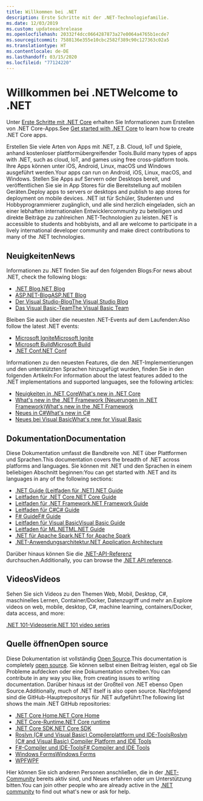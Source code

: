 ```yaml
---
title: Willkommen bei .NET
description: Erste Schritte mit der .NET-Technologiefamilie.
ms.date: 12/03/2019
ms.custom: updateeachrelease
ms.openlocfilehash: 20332f4dcc0664287873a27e0064a4765b1ecde7
ms.sourcegitcommit: 7588136e355e10cbc2582f389c90c127363c02a5
ms.translationtype: HT
ms.contentlocale: de-DE
ms.lasthandoff: 03/15/2020
ms.locfileid: "77124220"
---
```

# <a name="welcome-to-net"></a><span data-ttu-id="56a86-103">Willkommen bei .NET</span><span class="sxs-lookup"><span data-stu-id="56a86-103">Welcome to .NET</span></span>

<span data-ttu-id="56a86-104">Unter [Erste Schritte mit .NET Core](core/get-started.md) erhalten Sie Informationen zum Erstellen von .NET Core-Apps.</span><span class="sxs-lookup"><span data-stu-id="56a86-104">See [Get started with .NET Core](core/get-started.md) to learn how to create .NET Core apps.</span></span>

<span data-ttu-id="56a86-105">Erstellen Sie viele Arten von Apps mit .NET, z.B. Cloud, IoT und Spiele, anhand kostenloser plattformübergreifender Tools.</span><span class="sxs-lookup"><span data-stu-id="56a86-105">Build many types of apps with .NET, such as cloud, IoT, and games using free cross-platform tools.</span></span> <span data-ttu-id="56a86-106">Ihre Apps können unter iOS, Android, Linux, macOS und Windows ausgeführt werden.</span><span class="sxs-lookup"><span data-stu-id="56a86-106">Your apps can run on Android, iOS, Linux, macOS, and Windows.</span></span> <span data-ttu-id="56a86-107">Stellen Sie Apps auf Servern oder Desktops bereit, und veröffentlichen Sie sie in App Stores für die Bereitstellung auf mobilen Geräten.</span><span class="sxs-lookup"><span data-stu-id="56a86-107">Deploy apps to servers or desktops and publish to app stores for deployment on mobile devices.</span></span> <span data-ttu-id="56a86-108">.NET ist für Schüler, Studenten und Hobbyprogrammierer zugänglich, und alle sind herzlich eingeladen, sich an einer lebhaften internationalen Entwicklercommunity zu beteiligen und direkte Beiträge zu zahlreichen .NET-Technologien zu leisten.</span><span class="sxs-lookup"><span data-stu-id="56a86-108">.NET is accessible to students and hobbyists, and all are welcome to participate in a lively international developer community and make direct contributions to many of the .NET technologies.</span></span>

## <a name="news"></a><span data-ttu-id="56a86-109">Neuigkeiten</span><span class="sxs-lookup"><span data-stu-id="56a86-109">News</span></span>

<span data-ttu-id="56a86-110">Informationen zu .NET finden Sie auf den folgenden Blogs:</span><span class="sxs-lookup"><span data-stu-id="56a86-110">For news about .NET, check the following blogs:</span></span>

- [<span data-ttu-id="56a86-111">.NET Blog</span><span class="sxs-lookup"><span data-stu-id="56a86-111">.NET Blog</span></span>](https://devblogs.microsoft.com/dotnet/)
- [<span data-ttu-id="56a86-112">ASP.NET-Blog</span><span class="sxs-lookup"><span data-stu-id="56a86-112">ASP.NET Blog</span></span>](https://devblogs.microsoft.com/aspnet/)
- [<span data-ttu-id="56a86-113">Der Visual Studio-Blog</span><span class="sxs-lookup"><span data-stu-id="56a86-113">The Visual Studio Blog</span></span>](https://devblogs.microsoft.com/visualstudio/)
- [<span data-ttu-id="56a86-114">Das Visual Basic-Team</span><span class="sxs-lookup"><span data-stu-id="56a86-114">The Visual Basic Team</span></span>](https://devblogs.microsoft.com/vbteam/)

<span data-ttu-id="56a86-115">Bleiben Sie auch über die neuesten .NET-Events auf dem Laufenden:</span><span class="sxs-lookup"><span data-stu-id="56a86-115">Also follow the latest .NET events:</span></span>

- [<span data-ttu-id="56a86-116">Microsoft Ignite</span><span class="sxs-lookup"><span data-stu-id="56a86-116">Microsoft Ignite</span></span>](https://www.microsoft.com/ignite)
- [<span data-ttu-id="56a86-117">Microsoft Build</span><span class="sxs-lookup"><span data-stu-id="56a86-117">Microsoft Build</span></span>](https://www.microsoft.com/build)
- [<span data-ttu-id="56a86-118">.NET Conf</span><span class="sxs-lookup"><span data-stu-id="56a86-118">.NET Conf</span></span>](https://www.dotnetconf.net/)

<span data-ttu-id="56a86-119">Informationen zu den neuesten Features, die den .NET-Implementierungen und den unterstützten Sprachen hinzugefügt wurden, finden Sie in den folgenden Artikeln:</span><span class="sxs-lookup"><span data-stu-id="56a86-119">For information about the latest features added to the .NET implementations and supported languages, see the following articles:</span></span>

- [<span data-ttu-id="56a86-120">Neuigkeiten in .NET Core</span><span class="sxs-lookup"><span data-stu-id="56a86-120">What's new in .NET Core</span></span>](core/whats-new/index.md)
- [<span data-ttu-id="56a86-121">What's new in the .NET Framework (Neuerungen in .NET Framework)</span><span class="sxs-lookup"><span data-stu-id="56a86-121">What's new in the .NET Framework</span></span>](framework/whats-new/index.md)
- [<span data-ttu-id="56a86-122">Neues in C#</span><span class="sxs-lookup"><span data-stu-id="56a86-122">What's new in C#</span></span>](csharp/whats-new/index.md)
- [<span data-ttu-id="56a86-123">Neues bei Visual Basic</span><span class="sxs-lookup"><span data-stu-id="56a86-123">What's new for Visual Basic</span></span>](visual-basic/getting-started/whats-new.md)

## <a name="documentation"></a><span data-ttu-id="56a86-124">Dokumentation</span><span class="sxs-lookup"><span data-stu-id="56a86-124">Documentation</span></span>

<span data-ttu-id="56a86-125">Diese Dokumentation umfasst die Bandbreite von .NET über Plattformen und Sprachen.</span><span class="sxs-lookup"><span data-stu-id="56a86-125">This documentation covers the breadth of .NET across platforms and languages.</span></span> <span data-ttu-id="56a86-126">Sie können mit .NET und den Sprachen in einem beliebigen Abschnitt beginnen:</span><span class="sxs-lookup"><span data-stu-id="56a86-126">You can get started with .NET and its languages in any of the following sections:</span></span>

- [<span data-ttu-id="56a86-127">.NET Guide (Leitfaden für .NET)</span><span class="sxs-lookup"><span data-stu-id="56a86-127">.NET Guide</span></span>](standard/index.md)
- [<span data-ttu-id="56a86-128">Leitfaden für .NET Core</span><span class="sxs-lookup"><span data-stu-id="56a86-128">.NET Core Guide</span></span>](core/index.md)
- [<span data-ttu-id="56a86-129">Leitfaden für .NET Framework</span><span class="sxs-lookup"><span data-stu-id="56a86-129">.NET Framework Guide</span></span>](framework/index.md)
- [<span data-ttu-id="56a86-130">Leitfaden für C#</span><span class="sxs-lookup"><span data-stu-id="56a86-130">C# Guide</span></span>](csharp/index.yml)
- [<span data-ttu-id="56a86-131">F# Guide</span><span class="sxs-lookup"><span data-stu-id="56a86-131">F# Guide</span></span>](fsharp/index.yml)
- [<span data-ttu-id="56a86-132">Leitfaden für Visual Basic</span><span class="sxs-lookup"><span data-stu-id="56a86-132">Visual Basic Guide</span></span>](visual-basic/index.yml)
- [<span data-ttu-id="56a86-133">Leitfaden für ML.NET</span><span class="sxs-lookup"><span data-stu-id="56a86-133">ML.NET Guide</span></span>](machine-learning/index.yml)
- [<span data-ttu-id="56a86-134">.NET für Apache Spark</span><span class="sxs-lookup"><span data-stu-id="56a86-134">.NET for Apache Spark</span></span>](spark/index.yml)
- [<span data-ttu-id="56a86-135">.NET-Anwendungsarchitektur</span><span class="sxs-lookup"><span data-stu-id="56a86-135">.NET Application Architecture</span></span>](architecture/index.yml)

<span data-ttu-id="56a86-136">Darüber hinaus können Sie die [.NET-API-Referenz](/dotnet/api) durchsuchen.</span><span class="sxs-lookup"><span data-stu-id="56a86-136">Additionally, you can browse the [.NET API reference](/dotnet/api).</span></span>

## <a name="videos"></a><span data-ttu-id="56a86-137">Videos</span><span class="sxs-lookup"><span data-stu-id="56a86-137">Videos</span></span>

<span data-ttu-id="56a86-138">Sehen Sie sich Videos zu den Themen Web, Mobil, Desktop, C#, maschinelles Lernen, Container/Docker, Datenzugriff und mehr an.</span><span class="sxs-lookup"><span data-stu-id="56a86-138">Explore videos on web, mobile, desktop, C#, machine learning, containers/Docker, data access, and more:</span></span>

[<span data-ttu-id="56a86-139">.NET 101-Videoserie</span><span class="sxs-lookup"><span data-stu-id="56a86-139">.NET 101 video series</span></span>](https://dotnet.microsoft.com/learn/videos)

## <a name="open-source"></a><span data-ttu-id="56a86-140">Quelle öffnen</span><span class="sxs-lookup"><span data-stu-id="56a86-140">Open source</span></span>

<span data-ttu-id="56a86-141">Diese Dokumentation ist vollständig [Open Source](https://github.com/dotnet/docs).</span><span class="sxs-lookup"><span data-stu-id="56a86-141">This documentation is completely [open source](https://github.com/dotnet/docs).</span></span> <span data-ttu-id="56a86-142">Sie können selbst einen Beitrag leisten, egal ob Sie Probleme aufdecken oder eine Dokumentation schreiben.</span><span class="sxs-lookup"><span data-stu-id="56a86-142">You can contribute in any way you like, from creating issues to writing documentation.</span></span> <span data-ttu-id="56a86-143">Darüber hinaus ist der Großteil von .NET ebenso Open Source.</span><span class="sxs-lookup"><span data-stu-id="56a86-143">Additionally, much of .NET itself is also open source.</span></span> <span data-ttu-id="56a86-144">Nachfolgend sind die GitHub-Hauptrepositorys für .NET aufgeführt:</span><span class="sxs-lookup"><span data-stu-id="56a86-144">The following list shows the main .NET GitHub repositories:</span></span>

- [<span data-ttu-id="56a86-145">.NET Core Home</span><span class="sxs-lookup"><span data-stu-id="56a86-145">.NET Core Home</span></span>](https://github.com/dotnet/core)
- [<span data-ttu-id="56a86-146">.NET Core-Runtime</span><span class="sxs-lookup"><span data-stu-id="56a86-146">.NET Core runtime</span></span>](https://github.com/dotnet/runtime)
- [<span data-ttu-id="56a86-147">.NET Core SDK</span><span class="sxs-lookup"><span data-stu-id="56a86-147">.NET Core SDK</span></span>](https://github.com/dotnet/sdk)
- [<span data-ttu-id="56a86-148">Roslyn (C# und Visual Basic) Compilerplattform und IDE-Tools</span><span class="sxs-lookup"><span data-stu-id="56a86-148">Roslyn (C# and Visual Basic) Compiler Platform and IDE Tools</span></span>](https://github.com/dotnet/roslyn)
- [<span data-ttu-id="56a86-149">F#-Compiler und IDE-Tools</span><span class="sxs-lookup"><span data-stu-id="56a86-149">F# Compiler and IDE Tools</span></span>](https://github.com/dotnet/fsharp)
- [<span data-ttu-id="56a86-150">Windows Forms</span><span class="sxs-lookup"><span data-stu-id="56a86-150">Windows Forms</span></span>](https://github.com/dotnet/winforms)
- [<span data-ttu-id="56a86-151">WPF</span><span class="sxs-lookup"><span data-stu-id="56a86-151">WPF</span></span>](https://github.com/dotnet/wpf)

<span data-ttu-id="56a86-152">Hier können Sie sich anderen Personen anschließen, die in der [.NET-Community](https://dotnet.microsoft.com/platform/community) bereits aktiv sind, und Neues erfahren oder um Unterstützung bitten.</span><span class="sxs-lookup"><span data-stu-id="56a86-152">You can join other people who are already active in the [.NET community](https://dotnet.microsoft.com/platform/community) to find out what's new or ask for help.</span></span>

